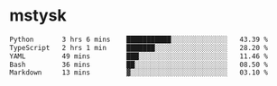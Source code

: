 # mstysk

<!--START_SECTION:waka-->

```txt
Python       3 hrs 6 mins    ███████████░░░░░░░░░░░░░░   43.39 %
TypeScript   2 hrs 1 min     ███████░░░░░░░░░░░░░░░░░░   28.20 %
YAML         49 mins         ███░░░░░░░░░░░░░░░░░░░░░░   11.46 %
Bash         36 mins         ██░░░░░░░░░░░░░░░░░░░░░░░   08.50 %
Markdown     13 mins         ▓░░░░░░░░░░░░░░░░░░░░░░░░   03.10 %
```

<!--END_SECTION:waka-->
